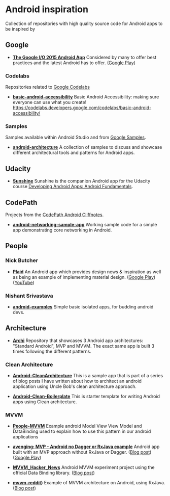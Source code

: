 # Android inspiration
Collection of repositories with high quality source code for Android apps to be inspired by


## Google

- **[The Google I/O 2015 Android App](https://github.com/google/iosched)** 
Considered by many to offer best practices and the latest Android has to offer. 
([Google Play](https://play.google.com/store/apps/details?id=com.google.samples.apps.iosched))

### Codelabs

Repositories related to [Google Codelabs](https://codelabs.developers.google.com/)

- **[basic-android-accessibility](https://github.com/googlecodelabs/basic-android-accessibility)** 
Basic Android Accessibility: making sure everyone can use what you create! https://codelabs.developers.google.com/codelabs/basic-android-accessibility/

### Samples

Samples available within Android Studio and from [Google Samples](https://github.com/googlesamples/).

- **[android-architecture](https://github.com/googlesamples/android-architecture)** 
A collection of samples to discuss and showcase different architectural tools and patterns for Android apps.

## Udacity 

- **[Sunshine](https://github.com/udacity/Sunshine-Version-2)** 
Sunshine is the companion Android app for the Udacity course [Developing Android Apps: Android Fundamentals](https://www.udacity.com/course/ud853).

## CodePath

Projects from the [CodePath Android Cliffnotes](https://github.com/codepath/android_guides/wiki).

- **[android-networking-sample-app](https://github.com/codepath/android-networking-sample-app)**
Working sample code for a simple app demonstrating core networking in Android.

## People

### Nick Butcher

- **[Plaid](https://github.com/nickbutcher/plaid)** 
An Android app which provides design news & inspiration as well as being an example of implementing material design.
([Google Play](https://play.google.com/store/apps/details?id=io.plaidapp&ah=ZrcFudNw2_tNQJgtSd4aUJbcLpY))
([YouTube](https://www.youtube.com/watch?v=EjTJIDKT72M&feature=youtu.be))


### Nishant Srivastava

- **[android-examples](https://github.com/nisrulz/android-examples)** 
Simple basic isolated apps, for budding android devs.

## Architecture

- **[Archi](https://github.com/ivacf/archi)**
Repository that showcases 3 Android app architectures: "Standard Android", MVP and MVVM. The exact same app is built 3 times following the different patterns.

### Clean Architecture
- **[Android-CleanArchitecture](https://github.com/android10/Android-CleanArchitecture)**
This is a sample app that is part of a series of blog posts I have written about how to architect an android application using Uncle Bob's clean architecture approach.

- **[Android-Clean-Boilerplate](https://github.com/dmilicic/Android-Clean-Boilerplate)**
This is starter template for writing Android apps using Clean architecture.


### MVVM
- **[People-MVVM](https://github.com/erikcaffrey/People-MVVM)**
Example android Model View View Model and DataBinding used to explain how to use this pattern in our android applications 

- **[avenging: MVP - Android no Dagger or RxJava example](https://github.com/JoaquimLey/avenging)**
Android app built with an MVP approach without RxJava or Dagger. ([Blog post](https://android.jlelse.eu/avenging-android-mvp-23461aebe9b5#.c0409rvgl)) ([Google Play](https://play.google.com/store/apps/details?id=com.joaquimley.avenging))

- **[MVVM_Hacker_News](https://github.com/hitherejoe/MVVM_Hacker_News)**
Android MVVM experiment project using the official Data Binding library. ([Blog post](https://labs.ribot.co.uk/approaching-android-with-mvvm-8ceec02d5442#.1lo0jmlkx))

- **[mvvm-reddit](https://github.com/Codevate/mvvm-reddit))**
Example of MVVM architecture on Android, using RxJava. ([Blog post](https://www.codevate.com/blog/13-better-android-software-development-mvvm-with-rxjava))
